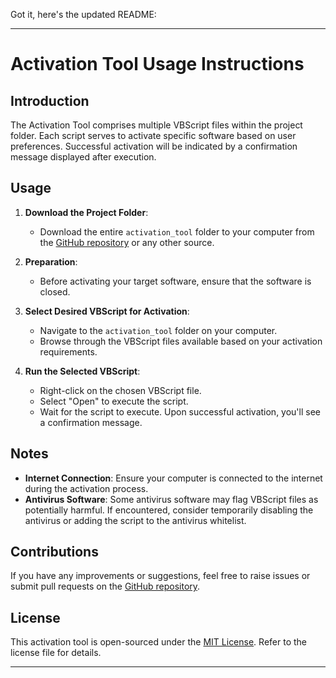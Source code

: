 Got it, here's the updated README:

---

# Activation Tool Usage Instructions

## Introduction
The Activation Tool comprises multiple VBScript files within the project folder. Each script serves to activate specific software based on user preferences. Successful activation will be indicated by a confirmation message displayed after execution.

## Usage
1. **Download the Project Folder**:
    - Download the entire `activation_tool` folder to your computer from the [GitHub repository](https://github.com/your-username/activation-tool) or any other source.

2. **Preparation**:
    - Before activating your target software, ensure that the software is closed.

3. **Select Desired VBScript for Activation**:
    - Navigate to the `activation_tool` folder on your computer.
    - Browse through the VBScript files available based on your activation requirements.

4. **Run the Selected VBScript**:
    - Right-click on the chosen VBScript file.
    - Select "Open" to execute the script.
    - Wait for the script to execute. Upon successful activation, you'll see a confirmation message.

## Notes
- **Internet Connection**: Ensure your computer is connected to the internet during the activation process.
- **Antivirus Software**: Some antivirus software may flag VBScript files as potentially harmful. If encountered, consider temporarily disabling the antivirus or adding the script to the antivirus whitelist.

## Contributions
If you have any improvements or suggestions, feel free to raise issues or submit pull requests on the [GitHub repository](https://github.com/your-username/activation-tool).

## License
This activation tool is open-sourced under the [MIT License](LICENSE). Refer to the license file for details.

---
